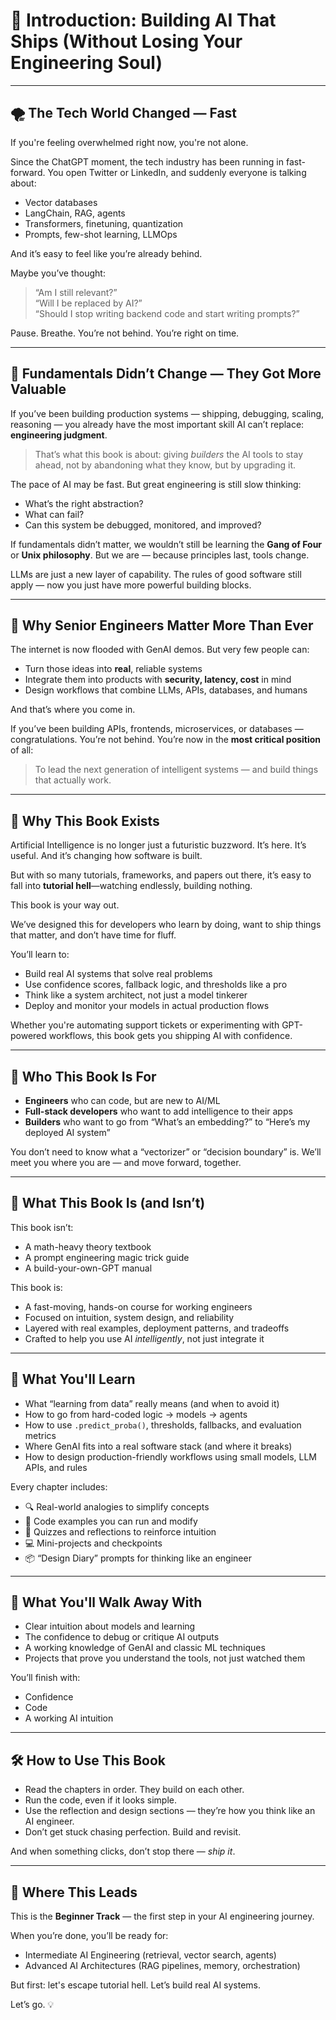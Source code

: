 # 🌟 Introduction: Building AI That Ships (Without Losing Your Engineering Soul)

---

## 🌪️ The Tech World Changed — Fast

If you're feeling overwhelmed right now, you're not alone.

Since the ChatGPT moment, the tech industry has been running in fast-forward. You open Twitter or LinkedIn, and suddenly everyone is talking about:

- Vector databases
- LangChain, RAG, agents
- Transformers, finetuning, quantization
- Prompts, few-shot learning, LLMOps

And it’s easy to feel like you’re already behind.

Maybe you’ve thought:
> “Am I still relevant?”  
> “Will I be replaced by AI?”  
> “Should I stop writing backend code and start writing prompts?”

Pause. Breathe. You’re not behind. You’re right on time.

---

## 🧱 Fundamentals Didn’t Change — They Got More Valuable

If you’ve been building production systems — shipping, debugging, scaling, reasoning — you already have the most important skill AI can’t replace: **engineering judgment**.

> That’s what this book is about: giving *builders* the AI tools to stay ahead, not by abandoning what they know, but by upgrading it.

The pace of AI may be fast. But great engineering is still slow thinking:

- What’s the right abstraction?
- What can fail?
- Can this system be debugged, monitored, and improved?

If fundamentals didn’t matter, we wouldn’t still be learning the **Gang of Four** or **Unix philosophy**. But we are — because principles last, tools change.

LLMs are just a new layer of capability. The rules of good software still apply — now you just have more powerful building blocks.

---

## 🧠 Why Senior Engineers Matter More Than Ever

The internet is now flooded with GenAI demos. But very few people can:

- Turn those ideas into **real**, reliable systems
- Integrate them into products with **security, latency, cost** in mind
- Design workflows that combine LLMs, APIs, databases, and humans

And that’s where you come in.

If you’ve been building APIs, frontends, microservices, or databases — congratulations. You’re not behind. You’re now in the **most critical position** of all:
> To lead the next generation of intelligent systems — and build things that actually work.

---

## 🎯 Why This Book Exists

Artificial Intelligence is no longer just a futuristic buzzword. It’s here. It’s useful. And it’s changing how software is built.

But with so many tutorials, frameworks, and papers out there, it’s easy to fall into **tutorial hell**—watching endlessly, building nothing.

This book is your way out.

We’ve designed this for developers who learn by doing, want to ship things that matter, and don’t have time for fluff.

You’ll learn to:
- Build real AI systems that solve real problems
- Use confidence scores, fallback logic, and thresholds like a pro
- Think like a system architect, not just a model tinkerer
- Deploy and monitor your models in actual production flows

Whether you're automating support tickets or experimenting with GPT-powered workflows, this book gets you shipping AI with confidence.

---

## 👥 Who This Book Is For

- **Engineers** who can code, but are new to AI/ML
- **Full-stack developers** who want to add intelligence to their apps
- **Builders** who want to go from “What’s an embedding?” to “Here’s my deployed AI system”

You don’t need to know what a “vectorizer” or “decision boundary” is. We’ll meet you where you are — and move forward, together.

---

## 🧭 What This Book Is (and Isn’t)

This book isn’t:
- A math-heavy theory textbook
- A prompt engineering magic trick guide
- A build-your-own-GPT manual

This book is:
- A fast-moving, hands-on course for working engineers
- Focused on intuition, system design, and reliability
- Layered with real examples, deployment patterns, and tradeoffs
- Crafted to help you use AI *intelligently*, not just integrate it

---

## 🧰 What You'll Learn

- What “learning from data” really means (and when to avoid it)
- How to go from hard-coded logic → models → agents
- How to use `.predict_proba()`, thresholds, fallbacks, and evaluation metrics
- Where GenAI fits into a real software stack (and where it breaks)
- How to design production-friendly workflows using small models, LLM APIs, and rules

Every chapter includes:
- 🔍 Real-world analogies to simplify concepts
- 🧪 Code examples you can run and modify
- 📝 Quizzes and reflections to reinforce intuition
- 💻 Mini-projects and checkpoints
- 📦 “Design Diary” prompts for thinking like an engineer

---

## 🚀 What You'll Walk Away With

- Clear intuition about models and learning
- The confidence to debug or critique AI outputs
- A working knowledge of GenAI and classic ML techniques
- Projects that prove you understand the tools, not just watched them

You’ll finish with:
- Confidence  
- Code  
- A working AI intuition

---

## 🛠 How to Use This Book

- Read the chapters in order. They build on each other.
- Run the code, even if it looks simple.
- Use the reflection and design sections — they’re how you think like an AI engineer.
- Don’t get stuck chasing perfection. Build and revisit.

And when something clicks, don’t stop there — *ship it*.

---

## 🌱 Where This Leads

This is the **Beginner Track** — the first step in your AI engineering journey.

When you’re done, you’ll be ready for:
- Intermediate AI Engineering (retrieval, vector search, agents)
- Advanced AI Architectures (RAG pipelines, memory, orchestration)

But first: let's escape tutorial hell. Let’s build real AI systems.

Let’s go. 💡